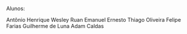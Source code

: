 Alunos: 

Antônio Henrique
Wesley Ruan
Emanuel Ernesto
Thiago Oliveira
Felipe Farias
Guilherme de Luna
Adam Caldas

